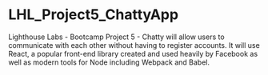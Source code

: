 # LHL_Project5_ChattyApp
Lighthouse Labs - Bootcamp Project 5 - Chatty will allow users to communicate with each other without having to register accounts. It will use React, a popular front-end library created and used heavily by Facebook as well as modern tools for Node including Webpack and Babel.
